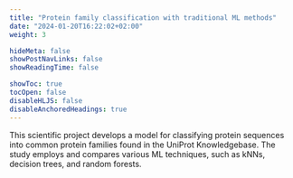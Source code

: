 ```yaml
---
title: "Protein family classification with traditional ML methods"
date: "2024-01-20T16:22:02+02:00"
weight: 3

hideMeta: false
showPostNavLinks: false
showReadingTime: false

showToc: true
tocOpen: false
disableHLJS: false
disableAnchoredHeadings: true
---
```


This scientific project develops a model for classifying protein sequences into common protein families found in the UniProt Knowledgebase. The study employs and compares various ML techniques, such as kNNs, decision trees, and random forests.